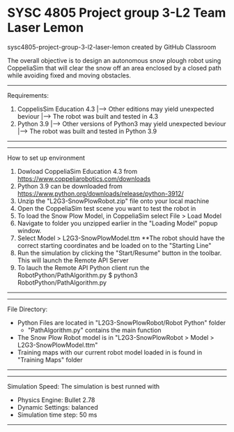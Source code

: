 # SYSC 4805 Project group 3-L2 Team Laser Lemon


sysc4805-project-group-3-l2-laser-lemon created by GitHub Classroom

The overall objective is to design an autonomous snow plough robot using CoppeliaSim that will clear the snow off an area enclosed by a closed path while avoiding fixed and moving obstacles. 

-------------------------------------------------------------------------------------------------------------
Requirements:
1. CoppelisSim Education 4.3
    |--> Other editions may yield unexpected beviour
    |--> The robot was built and tested in 4.3
2. Python 3.9
    |--> Other versions of Python3 may yield unexpected beviour
    |--> The robot was built and tested in Python 3.9
-------------------------------------------------------------------------------------------------------------

-------------------------------------------------------------------------------------------------------------
How to set up environment
1. Dowload CoppeliaSim Education 4.3 from https://www.coppeliarobotics.com/downloads
2. Python 3.9 can be downloaded from https://www.python.org/downloads/release/python-3912/
2. Unzip the "L2G3-SnowPlowRobot.zip" file onto your local machine
3. Open the CoppeliaSim test scene you want to test the robot in
4. To load the Snow Plow Model, in CoppeliaSim select File > Load Model
5. Navigate to folder you unzipped earlier in the "Loading Model" popup window.
6. Select Model > L2G3-SnowPlowModel.ttm
    **The robot should have the correct starting coordinates and be loaded on to the "Starting Line"
7. Run the simulation by clicking the "Start/Resume" button in the toolbar. This will launch the Remote API Server
8. To lauch the Remote API Python client run the RobotPython/PathAlgorithm.py
        $ python3 RobotPython/PathAlgorithm.py
-------------------------------------------------------------------------------------------------------------

-------------------------------------------------------------------------------------------------------------
File Directory:
* Python Files are located in "L2G3-SnowPlowRobot/Robot Python" folder
    * "PathAlgorithm.py" contains the main function
* The Snow Plow Robot model is in "L2G3-SnowPlowRobot > Model > L2G3-SnowPlowModel.ttm"
* Training maps with our current robot model loaded in is found in "Training Maps" folder
-------------------------------------------------------------------------------------------------------------

-------------------------------------------------------------------------------------------------------------
Simulation Speed:
The simulation is best runned with
* Physics Engine: Bullet 2.78
* Dynamic Settings: balanced
* Simulation time step: 50 ms
    
-------------------------------------------------------------------------------------------------------------
